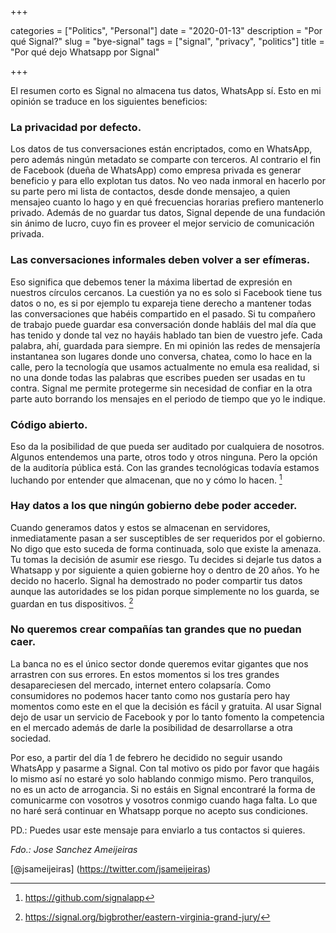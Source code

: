 +++ 

categories = ["Politics", "Personal"]
date = "2020-01-13"
description = "Por qué Signal?"
slug = "bye-signal"
tags = ["signal", "privacy", "politics"]
title = "Por qué dejo Whatsapp por Signal"

+++

El resumen corto es Signal no almacena tus datos, WhatsApp sí. Esto en mi opinión se traduce en los siguientes beneficios:

### La privacidad por defecto.  

 Los datos de tus conversaciones están encriptados, como en WhatsApp, pero además ningún metadato se comparte con terceros. Al contrario el fin de Facebook (dueña de WhatsApp) como empresa privada es generar beneficio y para ello explotan tus datos. No veo nada inmoral en hacerlo por su parte pero mi lista de contactos, desde donde mensajeo, a quien mensajeo cuanto lo hago y en qué frecuencias horarias prefiero mantenerlo privado. Además de no guardar tus datos, Signal depende de una fundación sin ánimo de lucro, cuyo fin es proveer el mejor servicio de comunicación privada.

### Las conversaciones informales deben volver a ser efímeras. 

Eso significa que debemos tener la máxima libertad de expresión en nuestros círculos cercanos. La cuestión ya no es solo si Facebook tiene tus datos o no, es si por ejemplo tu expareja tiene derecho a mantener todas las conversaciones que habéis compartido en el pasado. Si tu compañero de trabajo puede guardar esa conversación donde habláis del mal día que has tenido y donde tal vez no hayáis hablado tan bien de vuestro jefe. Cada palabra, ahí, guardada para siempre. En mi opinión las redes de mensajería instantanea son lugares donde uno conversa, chatea, como lo hace en la calle, pero la tecnología que usamos actualmente no emula esa realidad, si no una donde todas las palabras que escribes pueden ser usadas en tu contra. Signal me permite protegerme sin necesidad de confiar en la otra parte auto borrando los mensajes en el periodo de tiempo que yo le indique.

### Código abierto.

 Eso da la posibilidad de que pueda ser auditado por cualquiera de nosotros. Algunos entendemos una parte, otros todo y otros ninguna. Pero la opción de la auditoría pública está. Con las grandes tecnológicas todavía estamos luchando por entender que almacenan, que no y cómo lo hacen. [^1]

### Hay datos a los que ningún gobierno debe poder acceder.

Cuando generamos datos y estos se almacenan en servidores, inmediatamente pasan a ser susceptibles de ser requeridos por el gobierno. No digo que esto suceda de forma continuada, solo que existe la amenaza. Tu tomas la decisión de asumir ese riesgo. Tu decides si dejarle tus datos a Whatsapp y por siguiente a quien gobierne hoy o dentro de 20 años. Yo he decido no hacerlo. Signal ha demostrado no poder compartir tus datos aunque las autoridades se los pidan porque simplemente no los guarda, se guardan en tus dispositivos. [^2]

### No queremos crear compañías tan grandes que no puedan caer.

La banca no es el único sector donde queremos evitar gigantes que nos arrastren con sus errores. En estos momentos si los tres grandes desapareciesen del mercado, internet entero colapsaría. Como consumidores no podemos hacer tanto como nos gustaría pero hay momentos como este en el que la decisión es fácil y gratuita. Al usar Signal dejo de usar un servicio de Facebook y por lo tanto fomento la competencia en el mercado además de darle la posibilidad de desarrollarse a otra sociedad.

Por eso, a partir del día 1 de febrero he decidido no seguir usando WhatsApp y pasarme a Signal. Con tal motivo os pido por favor que hagáis lo mismo así no estaré yo solo hablando conmigo mismo. Pero tranquilos, no es un acto de arrogancia. Si no estáis en Signal encontraré la forma de comunicarme con vosotros y vosotros conmigo cuando haga falta. Lo que no haré será continuar en Whatsapp porque no acepto sus condiciones.

PD.: Puedes usar este mensaje para enviarlo a tus contactos si quieres. 

*Fdo.: Jose Sanchez Ameijeiras*

[@jsameijeiras] (https://twitter.com/jsameijeiras)


[^1]: https://github.com/signalapp
[^2]: https://signal.org/bigbrother/eastern-virginia-grand-jury/
